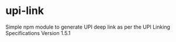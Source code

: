 # upi-link
Simple npm module to generate UPI deep link as per the UPI Linking Specifications Version 1.5.1
